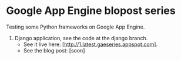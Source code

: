 # Google App Engine blopost series

Testing some Python frameworks on Google App Engine.

 1. Django application, see the code at the django branch.
    - See it live here: [http://1.latest.gaeseries.appspot.com].
    - See the blog post: [soon]
